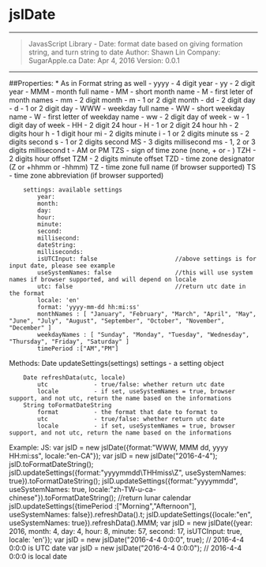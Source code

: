 # jslDate

--------------------------------------------------------
>JavasScript Library - Date: format date based on giving formation string, and turn string to date
>Author: Shawn Lin
>Company: SugarApple.ca
>Date: Apr 4, 2016
>Version: 0.0.1
--------------------------------------------------------

##Properties:
        * As in Format string as well
            - yyyy   - 4 digit year
            - yy     - 2 digit year
            - MMM    - month full name
            - MM     - short month name
            - M      - first leter of month names
            - mm     - 2 digit month
            - m      - 1 or 2 digit month
            - dd     - 2 digit day
            - d      - 1 or 2 digit day
            - WWW    - weekday full name
            - WW     - short weekday name
            - W      - first letter of weekday name
            - ww     - 2 digit day of week
            - w      - 1 digit day of week
            - HH     - 2 digit 24 hour
            - H      - 1 or 2 digit 24 hour
            hh     - 2 digits hour
            h      - 1 digit hour
            mi     - 2 digits minute
            i      - 1 or 2 digits minute
            ss     - 2 digits second
            s      - 1 or 2 digits second
            MS     - 3 digits millisecond
            ms     - 1, 2 or 3 digits millisecond
            t      - AM or PM
            TZS    - sign of time zone (none, + or - )
            TZH    - 2 digits hour offset
            TZM    - 2 digits minute offset
            TZD    - time zone designator (Z or +hhmm or -hhmm)
            TZ     - time zone full name (if browser supported)
            TS     - time zone abbreviation (if browser supported)
	
        settings: available settings
            year:
            month:
            day:
            hour:
            minute:
            second:
            millisecond:
            dateString:
            milliseconds:
            isUTCInput: false                      //above settings is for input date, please see example
            useSystemNames: false                  //this will use system names if browser supported, and will depend on locale
            utc: false                             //return utc date in the format
            locale: 'en'
            format: 'yyyy-mm-dd hh:mi:ss'
            monthNames : [ "January", "February", "March", "April", "May", "June", "July", "August", "September", "October", "November", "December" ]
            weekdayNames : [ "Sunday", "Monday", "Tuesday", "Wednesday", "Thursday", "Friday", "Saturday" ]
            timePeriod :["AM","PM"]
        
Methods:
        Date updateSettings(settings)
            settings        - a setting object
            
        Date refreshData(utc, locale)
            utc             - true/false: whether return utc date
            locale          - if set, useSystemNames = true, browser support, and not utc, return the name based on the informations
        String toFormatDateString
            format          - the format that date to format to
            utc             - true/false: whether return utc date
            locale          - if set, useSystemNames = true, browser support, and not utc, return the name based on the informations

Example:
    JS:
	var jslD = new jslDate({format:"WWW, MMM dd, yyyy HH:mi:ss", locale:"en-CA"});
	var jslD = new jslDate("2016-4-4");
	jslD.toFormatDateString();
	jslD.updateSettings({format:"yyyymmdd\\THHmiss\\Z", useSystemNames: true}).toFormatDateString();
	jslD.updateSettings({format:"yyyymmdd", useSystemNames: true, locale:"zh-TW-u-ca-chinese"}).toFormatDateString();       //return lunar calendar
    jslD.updateSettings({timePeriod :["Morning","Afternoon"], useSystemNames: false}).refreshData().t;
    jslD.updateSettings({locale:"en", useSystemNames: true}).refreshData().MMM;
    var jslD = new jslDate({year: 2016, month: 4, day: 4, hour: 8, minute: 57, second: 17, isUTCInput: true, locale: 'en'});
    var jslD = new jslDate("2016-4-4 0:0:0", true); // 2016-4-4 0:0:0 is UTC date
    var jslD = new jslDate("2016-4-4 0:0:0"); // 2016-4-4 0:0:0 is local date
